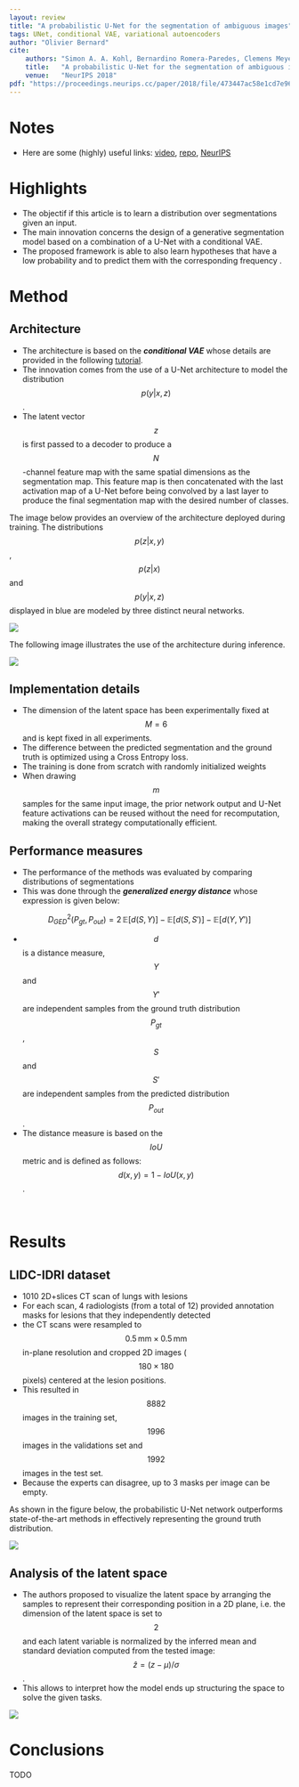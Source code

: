 ```yaml
---
layout: review
title: "A probabilistic U-Net for the segmentation of ambiguous images"
tags: UNet, conditional VAE, variational autoencoders
author: "Olivier Bernard"
cite:
    authors: "Simon A. A. Kohl, Bernardino Romera-Paredes, Clemens Meyer, Jeffrey De Fauw, Joseph R. Ledsam, Klaus H. Maier-Hein, S. M. Ali Eslami, Danilo Jimenez Rezende, Olaf Ronneberger"
    title:   "A probabilistic U-Net for the segmentation of ambiguous images"
    venue:   "NeurIPS 2018"
pdf: "https://proceedings.neurips.cc/paper/2018/file/473447ac58e1cd7e96172575f48dca3b-Paper.pdf"
---
```


# Notes

* Here are some (highly) useful links: [video](https://www.youtube.com/watch?v=-cfFxQWfFrA&ab_channel=SimonKohl), [repo](https://github.com/stefanknegt/Probabilistic-Unet-Pytorch), [NeurIPS](https://proceedings.neurips.cc/paper/2018/hash/473447ac58e1cd7e96172575f48dca3b-Abstract.html)

# Highlights

* The objectif if this article is to learn a distribution over segmentations given an input.
* The main innovation concerns the design of a generative segmentation model based on a combination of a U-Net with a conditional VAE.
* The proposed framework is able to also learn hypotheses that have a low probability and to predict them with the corresponding frequency .


# Method

## Architecture

* The architecture is based on the ***conditional VAE*** whose details are provided in the following [tutorial](https://creatis-myriad.github.io/tutorials/2022-09-12-tutorial-cvae.html).
* The innovation comes from the use of a U-Net architecture to model the distribution $$p(y \vert x,z)$$.
* The latent vector $$z$$ is first passed to a decoder to produce a $$N$$-channel feature map with the same spatial dimensions as the segmentation map. This feature map is then concatenated with the last activation map of a U-Net before being convolved by a last layer to produce the final segmentation map with the desired number of classes.

The image below provides an overview of the architecture deployed during training. The distributions $$p(z \vert x,y)$$, $$p(z \vert x)$$ and $$p(y \vert x,z)$$ displayed in blue are modeled by three distinct neural networks.

![](/collections/images/probabilistic_unet/proba_unet_training.jpg)


The following image illustrates the use of the architecture during inference.

![](/collections/images/probabilistic_unet/proba_unet_inference.jpg)


## Implementation details

* The dimension of the latent space has been experimentally fixed at $$M=6$$ and is kept fixed in all experiments.
* The difference between the predicted segmentation and the ground truth is optimized using a Cross Entropy loss.
* The training is done from scratch with randomly initialized weights 
* When drawing $$m$$ samples for the same input image, the prior network output and U-Net feature activations can be reused without the need for recomputation, making the overall strategy computationally efficient.

## Performance measures

* The performance of the methods was evaluated by comparing distributions of segmentations
* This was done through the ***generalized energy distance*** whose expression is given below:

$$D^2_{GED}(P_{gt},P_{out}) = 2 \, \mathbb{E} \left[d\left(S,Y\right) \right] - \mathbb{E} \left[d\left(S,S'\right) \right] - \mathbb{E} \left[d\left(Y,Y'\right) \right]$$

* $$d$$ is a distance measure, $$Y$$ and $$Y'$$ are independent samples from the ground truth distribution $$P_{gt}$$, $$S$$ and $$S'$$ are independent samples from the predicted distribution $$P_{out}$$. 
* The distance measure is based on the $$IoU$$ metric and is defined as follows: $$d(x,y)=1-IoU(x,y)$$.

&nbsp;

# Results

## LIDC-IDRI dataset

* 1010 2D+slices CT scan of lungs with lesions 
* For each scan, 4 radiologists (from a total of 12) provided annotation masks for lesions that they independently detected
* the CT scans were resampled to $$0.5 \, \text{mm} \times 0.5 \, \text{mm}$$ in-plane resolution and cropped 2D images ($$180 \times 180$$ pixels) centered at the lesion positions.
* This resulted in $$8882$$ images in the training set, $$1996$$ images in the validations set and $$1992$$ images in the test set.
* Because the experts can disagree, up to 3 masks per image can be empty.


As shown in the figure below, the probabilistic U-Net network outperforms state-of-the-art methods in effectively representing the ground truth distribution.

![](/collections/images/probabilistic_unet/LIDC_results.jpg)

## Analysis of the latent space

* The authors proposed to visualize the latent space by arranging the samples to represent their corresponding position in a 2D plane, i.e. the dimension of the latent space is set to $$2$$ and each latent variable is normalized by the inferred mean and standard deviation computed from the tested image: $$\hat{z}=\left(z-\mu\right)/\sigma$$.
* This allows to interpret how the model ends up structuring the space to solve the given tasks.

![](/collections/images/probabilistic_unet/latent_space_lidc.jpg)


# Conclusions

TODO


